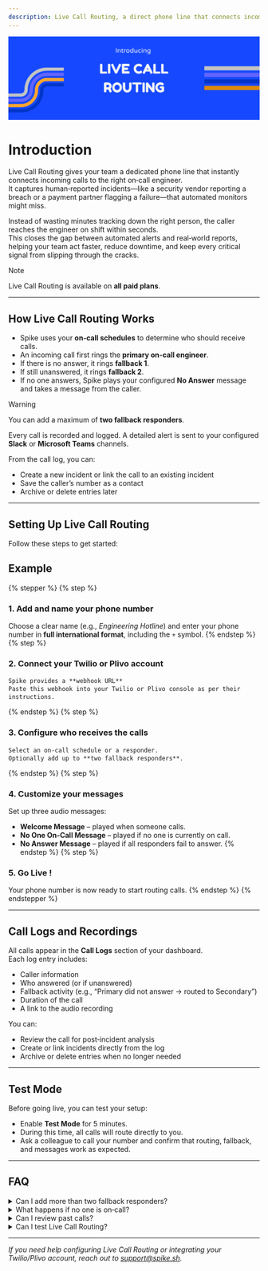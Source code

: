 ```yaml
---
description: Live Call Routing, a direct phone line that connects incoming calls to on-call engineers.
---
```


![Live Call Routing](<../.gitbook/assets/live-call-routing/banner-image.png>)

# Introduction

Live Call Routing gives your team a dedicated phone line that instantly connects incoming calls to the right on‑call engineer.  
It captures human‑reported incidents—like a security vendor reporting a breach or a payment partner flagging a failure—that automated monitors might miss.

Instead of wasting minutes tracking down the right person, the caller reaches the engineer on shift within seconds.  
This closes the gap between automated alerts and real‑world reports, helping your team act faster, reduce downtime, and keep every critical signal from slipping through the cracks.

> [!NOTE]
> Live Call Routing is available on **all paid plans**.

---

## How Live Call Routing Works

- Spike uses your **on‑call schedules** to determine who should receive calls.  
- An incoming call first rings the **primary on‑call engineer**.
- If there is no answer, it rings **fallback 1**.
- If still unanswered, it rings **fallback 2**.
- If no one answers, Spike plays your configured **No Answer** message and takes a message from the caller.

> [!WARNING]
> You can add a maximum of **two fallback responders**.

Every call is recorded and logged. A detailed alert is sent to your configured **Slack** or **Microsoft Teams** channels.

From the call log, you can:
- Create a new incident or link the call to an existing incident
- Save the caller’s number as a contact
- Archive or delete entries later

---

## Setting Up Live Call Routing

Follow these steps to get started:
## Example

{% stepper %}
{% step %}
### 1. Add and name your phone number
   Choose a clear name (e.g., *Engineering Hotline*) and enter your phone number in **full international format**, including the `+` symbol.
{% endstep %}
{% step %}
### 2. Connect your Twilio or Plivo account
    Spike provides a **webhook URL**  
    Paste this webhook into your Twilio or Plivo console as per their instructions.
{% endstep %}
{% step %}
### 3. Configure who receives the calls
    Select an on-call schedule or a responder.  
    Optionally add up to **two fallback responders**.
{% endstep %}
{% step %}
### 4. Customize your messages
   Set up three audio messages:
   - **Welcome Message** – played when someone calls.
   - **No One On‑Call Message** – played if no one is currently on call.
   - **No Answer Message** – played if all responders fail to answer.
{% endstep %}
{% step %}
### 5. Go Live !
   Your phone number is now ready to start routing calls.
{% endstep %}
{% endstepper %}

---

## Call Logs and Recordings

All calls appear in the **Call Logs** section of your dashboard.  
Each log entry includes:
- Caller information
- Who answered (or if unanswered)
- Fallback activity (e.g., “Primary did not answer → routed to Secondary”)
- Duration of the call
- A link to the audio recording

You can:
- Review the call for post‑incident analysis
- Create or link incidents directly from the log
- Archive or delete entries when no longer needed

---

## Test Mode

Before going live, you can test your setup:

- Enable **Test Mode** for 5 minutes.  
- During this time, all calls will route directly to you.
- Ask a colleague to call your number and confirm that routing, fallback, and messages work as expected.

---

## FAQ

<details>
<summary>Can I add more than two fallback responders?</summary>
No. You can configure one primary on‑call person and up to two fallbacks.
</details>

<details>
<summary>What happens if no one is on‑call?</summary>
The caller hears your configured **No One On‑Call Message**, and the call ends.
</details>

<details>
<summary>Can I review past calls?</summary>
Yes. All calls are logged with full details and a recording in the **Call Logs** section.
</details>

<details>
<summary>Can I test Live Call Routing?</summary>
Yes. Enable **Test Mode** to route calls only to yourself for 5 minutes.
</details>

---

*If you need help configuring Live Call Routing or integrating your Twilio/Plivo account, reach out to [support@spike.sh](mailto:support@spike.sh).*
